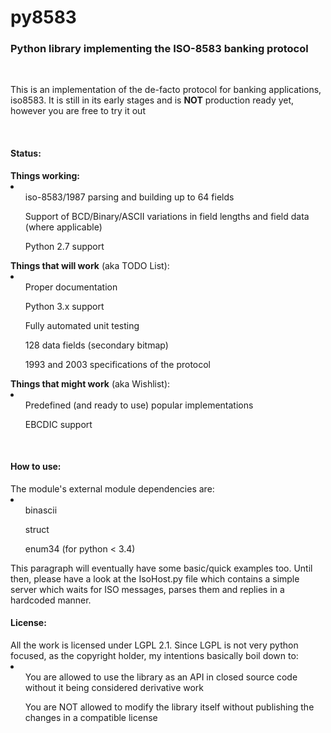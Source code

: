 <h1>py8583</h1>
<h3>Python library implementing the ISO-8583 banking protocol</h3>

<br/>
<p>
This is an implementation of the de-facto protocol for banking applications, iso8583. It is still in its early stages
and is <b>NOT</b> production ready yet, however you are free to try it out
</p>
<br/>

<h4>Status:</h4>
<b>Things working:</b><br/>
<li>
<ul>iso-8583/1987 parsing and building up to 64 fields</ul>
<ul>Support of BCD/Binary/ASCII variations in field lengths and field data (where applicable)</ul>
<ul>Python 2.7 support</ul>
</li>
<b>Things that will work</b> (aka TODO List):<br/>
<li>
<ul>Proper documentation</ul>
<ul>Python 3.x support</ul>
<ul>Fully automated unit testing</ul>
<ul>128 data fields (secondary bitmap)</ul>
<ul>1993 and 2003 specifications of the protocol</ul>
</li>
<b>Things that might work</b> (aka Wishlist):<br/>
<li>
<ul>Predefined (and ready to use) popular implementations</ul>
<ul>EBCDIC support</ul>
</li>
<br/>
<h4>How to use:</h4>
The module's external module dependencies are:
<li>
<ul>binascii</ul>
<ul>struct</ul>
<ul>enum34 (for python &lt; 3.4)</ul>
</li>
This paragraph will eventually have some basic/quick examples too. Until then, please have a look at the IsoHost.py file which contains a simple server which waits for ISO messages, parses them and replies in a hardcoded manner.

<br/>
<h4>License:</h4>
All the work is licensed under LGPL 2.1. Since LGPL is not very python focused, as the copyright holder, my intentions 
basically boil down to:<br/>
<li>
<ul>You are allowed to use the library as an API in closed source code without it being considered derivative work</ul>
<ul>You are NOT allowed to modify the library itself without publishing the changes in a compatible license</ul>
</li>
